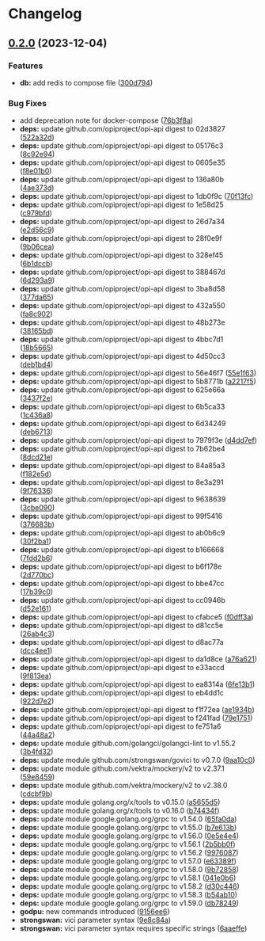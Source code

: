 # Changelog

## [0.2.0](https://github.com/opiproject/opi-strongswan-bridge/compare/v0.1.1...v0.2.0) (2023-12-04)


### Features

* **db:** add redis to compose file ([300d794](https://github.com/opiproject/opi-strongswan-bridge/commit/300d794335c1bcd5ded81de29445abad83250b23))


### Bug Fixes

* add deprecation note for docker-compose ([76b3f8a](https://github.com/opiproject/opi-strongswan-bridge/commit/76b3f8ae2ac7e00f3dac48a6584925ef8466e36c))
* **deps:** update github.com/opiproject/opi-api digest to 02d3827 ([522a32d](https://github.com/opiproject/opi-strongswan-bridge/commit/522a32d610f0e5ba5e9338ff4c58b26ba7d30367))
* **deps:** update github.com/opiproject/opi-api digest to 05176c3 ([8c92e94](https://github.com/opiproject/opi-strongswan-bridge/commit/8c92e94cfeda34a0d0576dcd16dc0de149ab13cb))
* **deps:** update github.com/opiproject/opi-api digest to 0605e35 ([f8e01b0](https://github.com/opiproject/opi-strongswan-bridge/commit/f8e01b0871ad86dfde70e6d4fc15019219d6e887))
* **deps:** update github.com/opiproject/opi-api digest to 136a80b ([4ae373d](https://github.com/opiproject/opi-strongswan-bridge/commit/4ae373d827ca83855e5579f10aedc50d3b5c8bce))
* **deps:** update github.com/opiproject/opi-api digest to 1db0f9c ([70f13fc](https://github.com/opiproject/opi-strongswan-bridge/commit/70f13fcc9db2f3a832ffde9f5b35fa6e3608556a))
* **deps:** update github.com/opiproject/opi-api digest to 1e58d25 ([c979bfd](https://github.com/opiproject/opi-strongswan-bridge/commit/c979bfd0075906b1e0e838bd96615603e2f4f46d))
* **deps:** update github.com/opiproject/opi-api digest to 26d7a34 ([e2d56c9](https://github.com/opiproject/opi-strongswan-bridge/commit/e2d56c90e1e29454a53d1d9ae25501c35006e657))
* **deps:** update github.com/opiproject/opi-api digest to 28f0e9f ([9b06cea](https://github.com/opiproject/opi-strongswan-bridge/commit/9b06ceab9dc7eab6a955d210e390cef3cc8fb24e))
* **deps:** update github.com/opiproject/opi-api digest to 328ef45 ([6b1dccb](https://github.com/opiproject/opi-strongswan-bridge/commit/6b1dccb9823f33426bf9407a2ef5ed0a4582da0c))
* **deps:** update github.com/opiproject/opi-api digest to 388467d ([6d293a9](https://github.com/opiproject/opi-strongswan-bridge/commit/6d293a963a4ea3a2c6549757711b2ac560e44323))
* **deps:** update github.com/opiproject/opi-api digest to 3ba8d58 ([377da65](https://github.com/opiproject/opi-strongswan-bridge/commit/377da652cfd6af61a6846b74b3367725307947d4))
* **deps:** update github.com/opiproject/opi-api digest to 432a550 ([fa8c902](https://github.com/opiproject/opi-strongswan-bridge/commit/fa8c902d2d35e4316e12880b8aa7a821c153193c))
* **deps:** update github.com/opiproject/opi-api digest to 48b273e ([38165bd](https://github.com/opiproject/opi-strongswan-bridge/commit/38165bd422fa9a2af60656f25ddb32b778a3db2e))
* **deps:** update github.com/opiproject/opi-api digest to 4bbc7d1 ([18b5665](https://github.com/opiproject/opi-strongswan-bridge/commit/18b56656423b50b1bf750ea206aaba6cdcb0394d))
* **deps:** update github.com/opiproject/opi-api digest to 4d50cc3 ([deb1bd4](https://github.com/opiproject/opi-strongswan-bridge/commit/deb1bd44ce5cc53b0836d0a4fe568f8a9087e405))
* **deps:** update github.com/opiproject/opi-api digest to 56e46f7 ([55e1f63](https://github.com/opiproject/opi-strongswan-bridge/commit/55e1f6344ce175b99b788f4b5513c2bc10b32589))
* **deps:** update github.com/opiproject/opi-api digest to 5b8771b ([a2217f5](https://github.com/opiproject/opi-strongswan-bridge/commit/a2217f5e75a6be16ff20abd367848606d64517a0))
* **deps:** update github.com/opiproject/opi-api digest to 625e66a ([3437f2e](https://github.com/opiproject/opi-strongswan-bridge/commit/3437f2ee7909753889b5ffb107557c2a8adb38fa))
* **deps:** update github.com/opiproject/opi-api digest to 6b5ca33 ([1c436a8](https://github.com/opiproject/opi-strongswan-bridge/commit/1c436a899d3ff4941164b29dadb2deb125de7db3))
* **deps:** update github.com/opiproject/opi-api digest to 6d34249 ([deb6713](https://github.com/opiproject/opi-strongswan-bridge/commit/deb67130931aa1d67e480b89847c8fd1224a0dc1))
* **deps:** update github.com/opiproject/opi-api digest to 7979f3e ([d4dd7ef](https://github.com/opiproject/opi-strongswan-bridge/commit/d4dd7efe7c6f3afcfd9c075fbd1fdce841411792))
* **deps:** update github.com/opiproject/opi-api digest to 7b62be4 ([8dcd21e](https://github.com/opiproject/opi-strongswan-bridge/commit/8dcd21e74fd0668f00447f881743696375deae86))
* **deps:** update github.com/opiproject/opi-api digest to 84a85a3 ([f182e5d](https://github.com/opiproject/opi-strongswan-bridge/commit/f182e5d90ffb33616670dfb812673d7a860a6425))
* **deps:** update github.com/opiproject/opi-api digest to 8e3a291 ([9f76336](https://github.com/opiproject/opi-strongswan-bridge/commit/9f763360c2419074e28bef5c5a77ceb5f579f8de))
* **deps:** update github.com/opiproject/opi-api digest to 9638639 ([3cbe090](https://github.com/opiproject/opi-strongswan-bridge/commit/3cbe090135af820c5d593cdd19ffdf4c481278f2))
* **deps:** update github.com/opiproject/opi-api digest to 99f5416 ([376683b](https://github.com/opiproject/opi-strongswan-bridge/commit/376683b4a9d6fce4fd696fc7ce9237ff6abd01aa))
* **deps:** update github.com/opiproject/opi-api digest to ab0b6c9 ([30f2ba1](https://github.com/opiproject/opi-strongswan-bridge/commit/30f2ba125441edc6b6ba03b33359e8b3d79bf81a))
* **deps:** update github.com/opiproject/opi-api digest to b166668 ([7fdd2b6](https://github.com/opiproject/opi-strongswan-bridge/commit/7fdd2b6b537459b5049b837a076b0d864386e00f))
* **deps:** update github.com/opiproject/opi-api digest to b6f178e ([2d770bc](https://github.com/opiproject/opi-strongswan-bridge/commit/2d770bcc0bc8e7a063ce83968f4661d4a4f88630))
* **deps:** update github.com/opiproject/opi-api digest to bbe47cc ([17b39c0](https://github.com/opiproject/opi-strongswan-bridge/commit/17b39c06dd726597f44647a5758b3af2f7baa2fa))
* **deps:** update github.com/opiproject/opi-api digest to cc0946b ([d52e161](https://github.com/opiproject/opi-strongswan-bridge/commit/d52e161173db6992ff5d6e26411be2dd9e24802c))
* **deps:** update github.com/opiproject/opi-api digest to cfabce5 ([f0dff3a](https://github.com/opiproject/opi-strongswan-bridge/commit/f0dff3a448dcf0295cac8a0c3fee6693695da89f))
* **deps:** update github.com/opiproject/opi-api digest to d81cc5e ([26ab4c3](https://github.com/opiproject/opi-strongswan-bridge/commit/26ab4c38f996cd1a3286ac06f224e3e5cdf104d9))
* **deps:** update github.com/opiproject/opi-api digest to d8ac77a ([dcc4ee1](https://github.com/opiproject/opi-strongswan-bridge/commit/dcc4ee17d47a9aae9a34413b981bc929e6815f41))
* **deps:** update github.com/opiproject/opi-api digest to da1d8ce ([a76a621](https://github.com/opiproject/opi-strongswan-bridge/commit/a76a621bfd822fc9e3ac7d3d56554148c43b5809))
* **deps:** update github.com/opiproject/opi-api digest to e33accd ([9f813ea](https://github.com/opiproject/opi-strongswan-bridge/commit/9f813eae152cdf6c67c7dff9bff4424dcb5e6ef1))
* **deps:** update github.com/opiproject/opi-api digest to ea8314a ([6fe13b1](https://github.com/opiproject/opi-strongswan-bridge/commit/6fe13b136762cdaaf13038b7bd91dc415e624a06))
* **deps:** update github.com/opiproject/opi-api digest to eb4dd1c ([922d7e2](https://github.com/opiproject/opi-strongswan-bridge/commit/922d7e2e7ab06055319297521e0b7e64afbb86d7))
* **deps:** update github.com/opiproject/opi-api digest to f1f72ea ([ae1934b](https://github.com/opiproject/opi-strongswan-bridge/commit/ae1934b8e008d2caef3bf9d7cc48cfc1365e7ba9))
* **deps:** update github.com/opiproject/opi-api digest to f241fad ([79e1751](https://github.com/opiproject/opi-strongswan-bridge/commit/79e1751abfe8e1df24d6facf90ae58089f9345ad))
* **deps:** update github.com/opiproject/opi-api digest to fe751a6 ([44a48a2](https://github.com/opiproject/opi-strongswan-bridge/commit/44a48a2be2591a50db4956f05fb231de96595b04))
* **deps:** update module github.com/golangci/golangci-lint to v1.55.2 ([3b4fd32](https://github.com/opiproject/opi-strongswan-bridge/commit/3b4fd328fbbf10d86a87ea7835ec0ceb2552f702))
* **deps:** update module github.com/strongswan/govici to v0.7.0 ([9aa10c0](https://github.com/opiproject/opi-strongswan-bridge/commit/9aa10c06bd3628118677b33872ed9b33e3534407))
* **deps:** update module github.com/vektra/mockery/v2 to v2.37.1 ([59e8459](https://github.com/opiproject/opi-strongswan-bridge/commit/59e8459b9e208a030b56dd5b9b04aec3e794cf0c))
* **deps:** update module github.com/vektra/mockery/v2 to v2.38.0 ([cdcbf9b](https://github.com/opiproject/opi-strongswan-bridge/commit/cdcbf9baa6631e5295aa5a0d815a9d10422b941c))
* **deps:** update module golang.org/x/tools to v0.15.0 ([a5655d5](https://github.com/opiproject/opi-strongswan-bridge/commit/a5655d565dde52290121a1c3dfd7ac07d16bfd4d))
* **deps:** update module golang.org/x/tools to v0.16.0 ([b74434f](https://github.com/opiproject/opi-strongswan-bridge/commit/b74434f3decdba65475eb2d863f295bab89ac41f))
* **deps:** update module google.golang.org/grpc to v1.54.0 ([65fa0da](https://github.com/opiproject/opi-strongswan-bridge/commit/65fa0dad274e4322002c03a0f314db32d715c656))
* **deps:** update module google.golang.org/grpc to v1.55.0 ([b7e613b](https://github.com/opiproject/opi-strongswan-bridge/commit/b7e613bb913067cdbce364a0356e447fb9ab4bc1))
* **deps:** update module google.golang.org/grpc to v1.56.0 ([0e5e4e4](https://github.com/opiproject/opi-strongswan-bridge/commit/0e5e4e4611ed9eacc6a3f3e3c7b27019cf83b91b))
* **deps:** update module google.golang.org/grpc to v1.56.1 ([2b5bb0f](https://github.com/opiproject/opi-strongswan-bridge/commit/2b5bb0fadb43d0939123d2481944a691cf9f1ec1))
* **deps:** update module google.golang.org/grpc to v1.56.2 ([9976087](https://github.com/opiproject/opi-strongswan-bridge/commit/997608712cd6d0efacebc2f5734db5b182fa4afe))
* **deps:** update module google.golang.org/grpc to v1.57.0 ([e63389f](https://github.com/opiproject/opi-strongswan-bridge/commit/e63389f3a039cb6e67fa61be8dabbd022dec10f2))
* **deps:** update module google.golang.org/grpc to v1.58.0 ([9b72858](https://github.com/opiproject/opi-strongswan-bridge/commit/9b728587bdc15f52ca8b8d5e9953f2f4af8c2ee4))
* **deps:** update module google.golang.org/grpc to v1.58.1 ([041e0b6](https://github.com/opiproject/opi-strongswan-bridge/commit/041e0b63dee430c9113385aad6e573a19dec455c))
* **deps:** update module google.golang.org/grpc to v1.58.2 ([d30c446](https://github.com/opiproject/opi-strongswan-bridge/commit/d30c4463dfa001478d8321366051c359acdc4238))
* **deps:** update module google.golang.org/grpc to v1.58.3 ([b54ab10](https://github.com/opiproject/opi-strongswan-bridge/commit/b54ab10e6dc1c2bf60b5fff52e6dad38eb64c880))
* **deps:** update module google.golang.org/grpc to v1.59.0 ([db78249](https://github.com/opiproject/opi-strongswan-bridge/commit/db78249c20b645d0c054fefb38e04f8019472eb3))
* **godpu:** new commands introduced ([9156ee6](https://github.com/opiproject/opi-strongswan-bridge/commit/9156ee6919ae712738349a8147944ce97d67e566))
* **strongswan:** vici parameter syntax ([9e8c84a](https://github.com/opiproject/opi-strongswan-bridge/commit/9e8c84af5ebba0760e92ddc4f444857f42b21d37))
* **strongswan:** vici parameter syntax requires specific strings ([6aaeffe](https://github.com/opiproject/opi-strongswan-bridge/commit/6aaeffe5cf4c8c9cb9b957fc27dd872c8da4669d))
